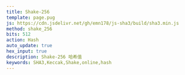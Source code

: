 ```yaml
---
title: Shake-256
template: page.pug
js: https://cdn.jsdelivr.net/gh/emn178/js-sha3/build/sha3.min.js
method: shake_256
bits: 512
action: Hash
auto_update: true
hex_input: true
description: Shake-256 哈希值
keywords: SHA3,Keccak,Shake,online,hash
---
```


